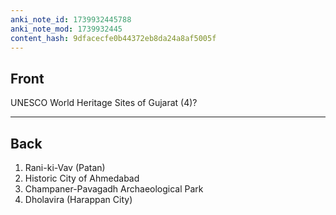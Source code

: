 ```yaml
---
anki_note_id: 1739932445788
anki_note_mod: 1739932445
content_hash: 9dfacecfe0b44372eb8da24a8af5005f
---
```


## Front

UNESCO World Heritage Sites of Gujarat (4)?

<hr/>

## Back

1. Rani-ki-Vav (Patan)  
2. Historic City of Ahmedabad  
3. Champaner-Pavagadh Archaeological Park  
4. Dholavira (Harappan City)